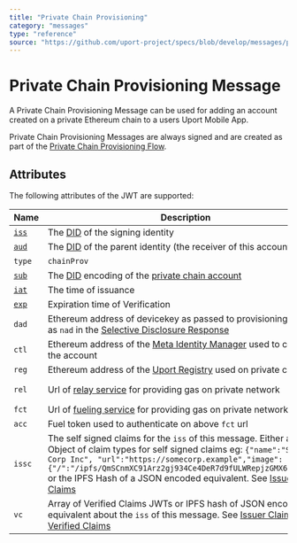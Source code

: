 ```yaml
---
title: "Private Chain Provisioning"
category: "messages"
type: "reference"
source: "https://github.com/uport-project/specs/blob/develop/messages/privatechain.md"
---
```


# Private Chain Provisioning Message

A Private Chain Provisioning Message can be used for adding an account created on a private Ethereum chain to a users Uport Mobile App.

Private Chain Provisioning Messages are always signed and are created as part of the [Private Chain Provisioning Flow](/flows/privatechain.md).

## Attributes

The following attributes of the JWT are supported:

Name | Description | Required
---- | ----------- | --------
[`iss`](https://tools.ietf.org/html/rfc7519#section-4.1.1) | The [DID](https://w3c-ccg.github.io/did-spec/#decentralized-identifiers-dids) of the signing identity| yes
[`aud`](https://tools.ietf.org/html/rfc7519#section-4.1.1) | The [DID](https://w3c-ccg.github.io/did-spec/#decentralized-identifiers-dids) of the parent identity (the receiver of this account)| yes
`type`| `chainProv` | yes
[`sub`](https://tools.ietf.org/html/rfc7519#section-4.1.1) | The [DID](https://w3c-ccg.github.io/did-spec/#decentralized-identifiers-dids) encoding of the [private chain account](https://github.com/uport-project/uport-identity/blob/develop/contracts/Proxy.sol)| yes
[`iat`](https://tools.ietf.org/html/rfc7519#section-4.1.6) | The time of issuance | yes
[`exp`](https://tools.ietf.org/html/rfc7519#section-4.1.4) | Expiration time of Verification | no
`dad`|Ethereum address of devicekey as passed to provisioning service as `nad` in the [Selective Disclosure Response](./shareresp.md) | yes
`ctl`|Ethereum address of the [Meta Identity Manager](https://github.com/uport-project/uport-identity/blob/develop/contracts/MetaIdentityManager.sol) used to control the account | yes
`reg`|Ethereum address of the [Uport Registry](https://github.com/uport-project/uport-registry/blob/master/contracts/UportRegistry.sol) used on private chain | no
`rel`|Url of [relay service](/rest-apis/relay-server.md) for providing gas on private network | no (recommended)
`fct`|Url of [fueling service](/rest-apis/fuel-server.md) for providing gas on private network | no
`acc`|Fuel token used to authenticate on above `fct` url | yes
`issc` | The self signed claims for the `iss` of this message. Either as an Object of claim types for self signed claims eg: `{"name":"Some Corp Inc", "url":"https://somecorp.example","image":{"/":"/ipfs/QmSCnmXC91Arz2gj934Ce4DeR7d9fULWRepjzGMX6SSazB"}}` or the IPFS Hash of a JSON encoded equivalent. See [Issuer Claims](/messages/claims.md) | no
`vc` | Array of Verified Claims JWTs or IPFS hash of JSON encoded equivalent about the `iss` of this message. See [Issuer Claims](/messages/claims.md) and [Verified Claims](/messages/verification.md) | no
